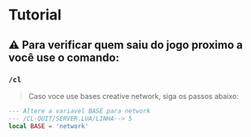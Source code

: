 # Tutorial
## ⚠️ Para verificar quem saiu do jogo proximo a você use o comando: 
### `/cl`

> Caso voce use bases creative network, siga os passos abaixo:
```lua
--- Altere a variavel BASE para network
--- /CL-QUIT/SERVER.LUA/LINHA--> 5
local BASE = 'network'
```